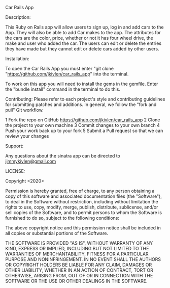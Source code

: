 Car Rails App

Description:

This Ruby on Rails app will allow users to sign up, log in and add cars to the App.  They will also be able to add Car makes to the app.  The attributes for the cars are the color, price, whether or not it has four wheel drive, the make and user who added the car.  The users can edit or delete the entries they have made but they cannot edit or delete cars added by other users.  

Installation:

To open the Car Rails App you must enter "git clone "https://github.com/jkivlen/car_rails_app" into the terminal.

To work on this app you will need to install the gems in the gemfile.  Enter the "bundle install" command in the terminal to do this.  

Contributing:
Please refer to each project's style and contributing guidelines for submitting patches and additions.  In general, we follow the "fork and pull" Git workflow.

1 Fork the repo on GitHub https://github.com/jkivlen/car_rails_app
2 Clone the project to your own machine
3 Commit changes to your own branch
4 Push your work back up to your fork
5 Submit a Pull request so that we can review your changes


Support:

Any questions about the sinatra app can be directed to jimmykivlen@gmail.com


LICENSE:

Copyright <2020> <James Kivlen>

Permission is hereby granted, free of charge, to any person obtaining a copy of this software and associated documentation files (the "Software"), to deal in the Software without restriction, including without limitation the rights to use, copy, modify, merge, publish, distribute, sublicense, and/or sell copies of the Software, and to permit persons to whom the Software is furnished to do so, subject to the following conditions:

The above copyright notice and this permission notice shall be included in all copies or substantial portions of the Software.

THE SOFTWARE IS PROVIDED "AS IS", WITHOUT WARRANTY OF ANY KIND, EXPRESS OR IMPLIED, INCLUDING BUT NOT LIMITED TO THE WARRANTIES OF MERCHANTABILITY, FITNESS FOR A PARTICULAR PURPOSE AND NONINFRINGEMENT. IN NO EVENT SHALL THE AUTHORS OR COPYRIGHT HOLDERS BE LIABLE FOR ANY CLAIM, DAMAGES OR OTHER LIABILITY, WHETHER IN AN ACTION OF CONTRACT, TORT OR OTHERWISE, ARISING FROM, OUT OF OR IN CONNECTION WITH THE SOFTWARE OR THE USE OR OTHER DEALINGS IN THE SOFTWARE.